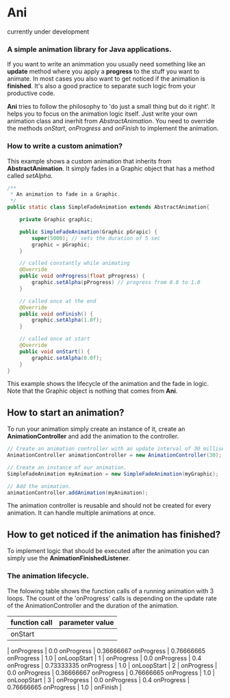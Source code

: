 # Ani

currently under development

### A simple animation library for Java applications.

If you want to write an animmation you usually need something like an **update** method where you apply a **progress** to the stuff you want to animate. In most cases you also want to get noticed if the animation is **finished**. It's also a good practice to separate such logic from your productive code.

**Ani** tries to follow the philosophy to 'do just a small thing but do it right'. It helps you to focus on the animation logic itself. Just write your own animation class and inerhit from *AbstractAnimation*. You need to override the methods *onStart*, *onProgress* and *onFinish* to implement the animation.

### How to write a custom animation?
This example shows a custom animation that inherits from **AbstractAnimation**. It simply fades in a Graphic object that has a method called *setAlpha*.
```java
/**
 * An animation to fade in a Graphic.
 */
public static class SimpleFadeAnimation extends AbstractAnimation{

	private Graphic graphic;

	public SimpleFadeAnimation(Graphic pGrapic) {
		super(5000); // sets the duration of 5 sec
		graphic = pGraphic;
	}

	// called constantly while animating
	@Override
	public void onProgress(float pProgress) {
		graphic.setAlpha(pProgress) // progress from 0.0 to 1.0
	}

	// called once at the end
	@Override
	public void onFinish() {
		graphic.setAlpha(1.0f); 
	}

	// called once at start
	@Override
	public void onStart() {
		graphic.setAlpha(0.0f); 
	}
}
```
This example shows the lifecycle of the animation and the fade in logic. Note that the Graphic object is nothing that comes from **Ani**.


## How to start an animation?
To run your animation simply create an instance of it, create an **AnimationController** and add the animation to the controller.
```java
// Create an animation controller with an update interval of 30 milliseconds.
AnimationController animationController = new AnimationController(30);

// Create an instance of our animation.
SimpleFadeAnimation myAnimation = new SimpleFadeAnimation(myGraphic);

// Add the animation.
animationController.addAnimation(myAnimation);
```
The animation controller is reusable and should not be created for every animation. It can handle multiple animations at once.

## How to get noticed if the animation has finished?
To implement logic that should be executed after the animation you can simply use the **AnimationFinishedListener**.


### The animation lifecycle.

The folowing table shows the function calls of a running animation with 3 loops. The count of the 'onProgress' calls is depending on the update rate of the AnimationController and the duration of the animation.

function call | parameter value
-------------- | -------
onStart |
 | 
onProgress | 0.0
onProgress | 0.36666667
onProgress | 0.76666665
onProgress | 1.0
 |
onLoopStart | 1
 | 
onProgress | 0.0
onProgress | 0.4
onProgress | 0.73333335
onProgress | 1.0
 | 
onLoopStart | 2
 | 
onProgress | 0.0
onProgress | 0.36666667
onProgress | 0.76666665
onProgress | 1.0
 | 
onLoopStart | 3
 | 
onProgress | 0.0
onProgress | 0.4
onProgress | 0.76666665
onProgress | 1.0
 | 
onFinish |
